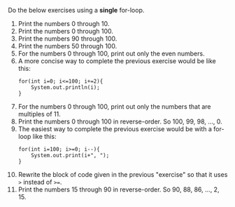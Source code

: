 Do the below exercises using a <strong>single</strong> for-loop.
<ol>
<li>
Print the numbers 0 through 10.
</li>

<li>Print the numbers 0 through 100.</li>

<li>Print the numbers 90 through 100.</li>

<li>Print the numbers 50 through 100.</li>

<li>For the numbers 0 through 100, print out only the even numbers.</li>

<li>A more concise way to complete the previous exercise would be like this:</li>
<pre><code>for(int i=0; i<=100; i+=2){
    System.out.println(i);
}</code></pre>

<li>For the numbers 0 through 100, print out only the numbers that are multiples of 11.
</li>

<li>Print the numbers 0 through 100 in reverse-order. So 100, 99, 98, ..., 0.</li>

<li>The easiest way to complete the previous exercise would be with a for-loop like this: </li>
<pre><code>for(int i=100; i>=0; i--){
    System.out.print(i+", ");
} </code></pre>
<li>Rewrite the block of code given in the previous "exercise" so that it uses  <code>&#62</code> instead of <code>&#62=</code>.</li>
<li>Print the numbers 15 through 90 in reverse-order. So 90, 88, 86, ..., 2, 15.</li>
</ol>